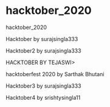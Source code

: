 # hacktober_2020
hacktober_2020

Hacktober by surajsingla333

Hacktober2 by surajsingla333

HACKTOBER BY TEJASWI>

hacktoberfest 2020 by Sarthak Bhutani

Hacktober3 by surajsingla333

Hacktober4 by srishtysingla11
